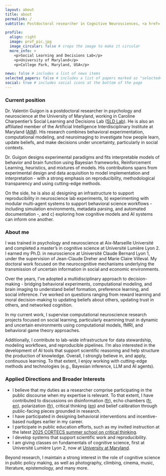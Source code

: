 ```yaml
---
layout: about
title: about
permalink: /
subtitle: Postdoctoral researcher in Cognitive Neurosciences, <a href='https://sldlab.umd.edu//'>Social Learning and Decisions Lab</a>, UMD

profile:
  align: right
  image: prof_pic.jpg
  image_circular: false # crops the image to make it circular
  more_info: >
    <p>Social Learning and Decisions Lab</p>
    <p>University of Maryland</p>
    <p>College Park, Maryland, USA</p>

news: false # includes a list of news items
selected_papers: false # includes a list of papers marked as "selected={true}"
social: true # includes social icons at the bottom of the page
---
```


### Current position

Dr. Valentin Guigon is a postdoctoral researcher in psychology and neuroscience at the University of Maryland, working in Caroline Charpentier’s Social Learning and Decisions Lab ([SLD Lab](https://sldlab.umd.edu/)). He is also an affiliated member of the Artificial Intelligence Interdisciplinary Institute at Maryland ([AIM](https://aim.umd.edu/)). His research combines behavioral experimentation, computational modeling, and neuroimaging to investigate how people learn, update beliefs, and make decisions under uncertainty, particularly in social contexts.

Dr. Guigon designs experimental paradigms and fits interpretable models of behavior and brain function using Bayesian frameworks, Reinforcement Learning, heuristics, and mixtures of models. His contributions spans from experimental design and data acquisition to model implementation and interpretation - with a strong emphasis on reproducibility, methodological transparency and using cutting-edge methods.

On the side, he is also a) designing an infrastructure to support reproducibility in neuroscience lab experiments, b) experimenting with modular multi-agent systems to support behavioral science workflows - including simulation environments, metadata parsing, and automated documentation -, and c) exploring how cognitive models and AI systems can inform one another.

### About me

I was trained in psychology and neuroscience at Aix-Marseille Université and completed a master’s in cognitive science at Université Lumière Lyon 2. I earned my Ph.D. in neuroscience at Université Claude Bernard Lyon 1, under the supervision of Jean-Claude Dreher and Marie Claire Villeval. My doctoral work focused on the neurocognitive mechanisms underlying the transmission of uncertain information in social and economic environments.

Over the years, I’ve adopted a multidisciplinary approach to decision-making - bridging behavioral experiments, computational modeling, and brain imaging to understand belief formation, preference learning, and social inference. I’ve worked on questions ranging from reward learning and moral decision-making to updating beliefs about others, updating trust in others, and networked cognition.

In my current work, I supervise computational neuroscience research projects focused on social learning, particularly examining trust in dynamic and uncertain environments using computational models, fMRI, and behavioral game theory approaches.

Additionally, I contribute to lab-wide infrastructure for data stewardship, modeling workflows, and reproducible pipelines. I’m also interested in the development of AI tools that support scientific reasoning and help structure the production of knowledge. Overall, I strongly believe in, and apply, continuous learning. To that extent, I enjoy working with cutting-edge methods and technologies (e.g., Bayesian inference, LLM and AI agents).

### Applied Directions and Broader Interests

- I believe that my duties as a researcher comprise participating in the public discourse when my expertise is relevant. To that extent, I have contributed to discussions on disinformation ([fr](https://www.cortex-mag.net/pourquoi-les-theories-du-complot-plaisent-a-notre-cerveau/)), echo chambers ([fr](https://cortecs.org/informations-medias/la-sphere-publique-et-la-chambre-decho/), [en](https://substack.com/@valentinguigon/p-159510292)), polarization ([fr](https://www.cortex-mag.net/notre-societe-est-elle-de-plus-en-plus-polarisee/)), critical thinking ([en](https://ecoledouteuse.sciencesconf.org/?forward-action=index&forward-controller=index&lang=en)) and belief calibration through public-facing pieces grounded in research.
- I have participated in designing behavioral interventions and incentive-based nudges earlier in my career.
- I participate in public education efforts, such as my invited instruction at the latest [2025 CORTECS summer school on critical thinking](https://github.com/ValentinGuigon/Summer_school-Ecole_douteuse-Cours_Informations_Croyances_Predictions-Juillet_2025).
- I develop systems that support scientific work and reproducibility.
- I am giving classes on fundamentals of cognitive science, first at Université Lumière Lyon 2, now at [University at Maryland](https://www.coursicle.com/umd/courses/NACS/645/).

Beyond research, I maintain a strong interest in the role of cognitive science in public policy making, as well as photography, climbing, cinema, music, literature, epistemology, and many more.
